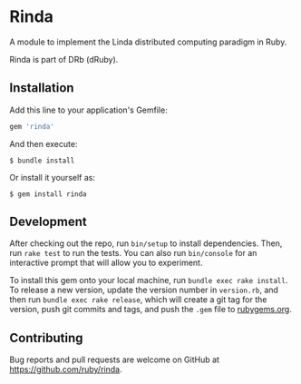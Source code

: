 # Rinda

A module to implement the Linda distributed computing paradigm in Ruby.

Rinda is part of DRb (dRuby).

## Installation

Add this line to your application's Gemfile:

```ruby
gem 'rinda'
```

And then execute:

    $ bundle install

Or install it yourself as:

    $ gem install rinda

## Development

After checking out the repo, run `bin/setup` to install dependencies. Then, run `rake test` to run the tests. You can also run `bin/console` for an interactive prompt that will allow you to experiment.

To install this gem onto your local machine, run `bundle exec rake install`. To release a new version, update the version number in `version.rb`, and then run `bundle exec rake release`, which will create a git tag for the version, push git commits and tags, and push the `.gem` file to [rubygems.org](https://rubygems.org).

## Contributing

Bug reports and pull requests are welcome on GitHub at https://github.com/ruby/rinda.

